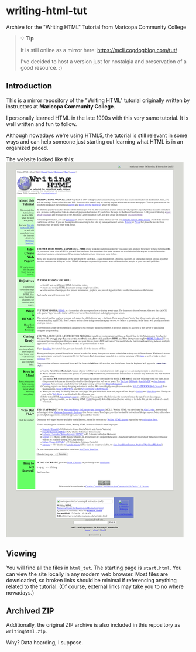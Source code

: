 # writing-html-tut

Archive for the "Writing HTML" Tutorial from Maricopa Community College

> 💡 **Tip**
>
> It is still online as a mirror here: https://mcli.cogdogblog.com/tut/
>
> I've decided to host a version just for nostalgia and preservation of a good resource. :)

## Introduction

This is a mirror repository of the "Writing HTML" tutorial originally written by instructors at **Maricopa Community College**.

I personally learned HTML in the late 1990s with this very same tutorial. It is well written and fun to follow.

Although nowadays we're using HTML5, the tutorial is still relevant in some ways and can help someone just starting out learning what HTML is in an organized paced.

The website looked like this:
![Preview](./preview.png)

## Viewing

You will find all the files in `html_tut`. The starting page is `start.html`. You can view the site locally in any modern web browser. Most files are downloaded, so broken links should be minimal if referencing anything related to the tutorial. (Of course, external links may take you to no where nowadays.)

## Archived ZIP

Additionally, the original ZIP archive is also included in this repository as `writinghtml.zip`.

Why? Data hoarding, I suppose.
